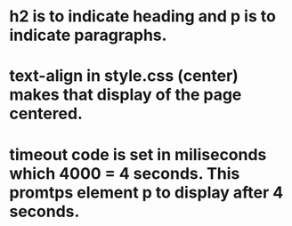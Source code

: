 # h2 is to indicate heading and p is to indicate paragraphs. 

# text-align in style.css (center) makes that display of the page centered. 

# timeout code is set in miliseconds which 4000 = 4 seconds. This promtps element p to display after 4 seconds. 